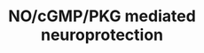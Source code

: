 ---
annotations:
- id: CL:0000115
  parent: native cell
  type: Cell Type Ontology
  value: endothelial cell
- id: PW:0000541
  parent: signaling pathway
  type: Pathway Ontology
  value: signaling pathway involving second messengers
- id: CL:0000129
  parent: animal cell
  type: Cell Type Ontology
  value: microglial cell
- id: CL:0000540
  parent: animal cell
  type: Cell Type Ontology
  value: neuron
- id: DOID:1307
  parent: disease of mental health
  type: Disease Ontology
  value: dementia
- id: PW:0000003
  parent: signaling pathway
  type: Pathway Ontology
  value: signaling pathway
- id: CL:0002319
  parent: animal cell
  type: Cell Type Ontology
  value: neural cell
authors:
- SauerThorben
- Egonw
- Khanspers
- MaintBot
- Laurent
- Eweitz
- DeSl
citedin:
- link: PMC7329820
  title: Citalopram-induced pathways regulation and tentative treatment-outcome-predicting
    biomarkers in lymphoblastoid cell lines from depression patients (2020)
communities: []
description: NO/cGMP/PKG mediated Neuroprotection
last-edited: 2025-03-07
ndex: 117948b3-8b69-11eb-9e72-0ac135e8bacf
organisms:
- Homo sapiens
redirect_from:
- /index.php/Pathway:WP4008
- /instance/WP4008
- /instance/WP4008_r137675
revision: r137675
schema-jsonld:
- '@context': https://schema.org/
  '@id': https://wikipathways.github.io/pathways/WP4008.html
  '@type': Dataset
  creator:
    '@type': Organization
    name: WikiPathways
  description: NO/cGMP/PKG mediated Neuroprotection
  keywords:
  - ACTN2
  - AKAP9
  - AMP
  - ANP
  - BAD
  - BCL2
  - BNP
  - CALM1
  - CAMK2A
  - CAMK2B
  - CAMK2D
  - CAMK2G
  - CASP9
  - CNGA1
  - CNGA2
  - CNGA3
  - CNGA4
  - CNGB1
  - CNGB3
  - CREB1
  - Ca2+
  - Cyclophilin D
  - Cytochrome C
  - DLG4
  - GRIN1
  - GRIN2A
  - GRIN2B
  - GRIN2C
  - GRIN2D
  - GTP
  - GUCY1A2
  - GUCY1A3
  - GUCY1B2
  - GUCY1B3
  - IFN-Gamma
  - IL-1B
  - K+
  - L-Arginine
  - L-Citrulline
  - L-Glutamate
  - LPS
  - Mg2+
  - NADP
  - NADPH
  - NEFL
  - NFKB1
  - NFKB3
  - NFKBIA
  - 'NO'
  - NPR1
  - O2
  - PDE2
  - PDE3
  - PKG2
  - TBH
  - TNF-a
  - TSPO
  - XIAP
  - cAMP
  - cGMP
  - eNOS
  - iNOS
  - nNOS
  license: CC0
  name: NO/cGMP/PKG mediated neuroprotection
seo: CreativeWork
title: NO/cGMP/PKG mediated neuroprotection
wpid: WP4008
---